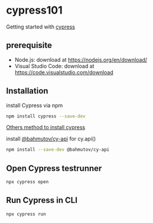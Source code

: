 # cypress101
Getting started with [cypress](https://www.cypress.io/)

## prerequisite
- Node.js: download at https://nodejs.org/en/download/
- Visual Studio Code: download at https://code.visualstudio.com/download

## Installation
install Cypress via npm
```bash
npm install cypress --save-dev
```
[Others method to install cypress](https://docs.cypress.io/guides/getting-started/installing-cypress.html#System-requirements)

install [@bahmutov/cy-api](https://www.npmjs.com/package/@bahmutov/cy-api) for cy.api()
```bash
npm install --save-dev @bahmutov/cy-api
```
## Open Cypress testrunner
```bash
npx cypress open
```

## Run Cypress in CLI
```bash
npx cypress run
```
